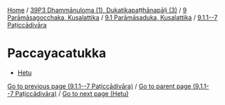 
[Home](/) / [39P3 Dhammānuloma (1), Dukatikapaṭṭhānapāḷi (3)](../../...md) / [9 Parāmāsagocchaka, Kusalattika](../...md) / [9.1 Parāmāsaduka, Kusalattika](...md) / [9.1.1--7 Paṭiccādivāra](../39P3/9/9.1/9.1.1--7.md)

# Paccayacatukka

* [Hetu](Paccayacatukka/Hetu.md)

[Go to previous page (9.1.1--7 Paṭiccādivāra)](../39P3/9/9.1/9.1.1--7.md) / [Go to parent page (9.1.1--7 Paṭiccādivāra)](../39P3/9/9.1/9.1.1--7.md) / [Go to next page (Hetu)](Paccayacatukka/Hetu.md)


